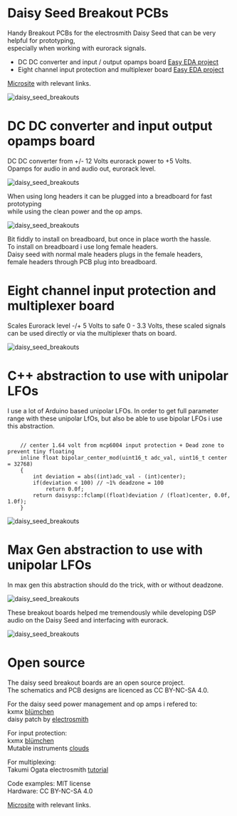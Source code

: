 # **Daisy Seed Breakout PCBs**

Handy Breakout PCBs for the electrosmith Daisy Seed that can be very helpful for prototyping,\
especially when working with eurorack signals.

- DC DC converter and input / output opamps board
  [Easy EDA project](https://oshwlab.com/scape_rob/seed_power_opamps)
- Eight channel input protection and multiplexer board 
  [Easy EDA project](https://oshwlab.com/scape_rob/kxmx_bluemchen_copy)

[Microsite](https://www.robertheel.com/++/daisy-seed-breakout-boards/) with relevant links.
 
 
 ![daisy_seed_breakouts](https://www.robertheel.com/++/wp-content/uploads/2025/09/seed_dcdc_and_muxes.jpg) 
 
  
 # DC DC converter and input output opamps board
DC DC converter from +/- 12 Volts eurorack power to +5 Volts.\
Opamps for audio in and audio out, eurorack level.

 ![daisy_seed_breakouts](https://www.robertheel.com/++/wp-content/uploads/2025/08/seed_dcdc_01.jpg) 

When using long headers it can be plugged into a breadboard for fast prototyping\
while using the clean power and the op amps.

 ![daisy_seed_breakouts](https://www.robertheel.com/++/wp-content/uploads/2025/09/seed_breadboard_01.jpg) 

Bit fiddly to install on breadboard, but once in place worth the hassle.\
To install on breadboard i use long female headers.\
Daisy seed with normal male headers plugs in the female headers,\
female headers through PCB plug into breadboard. 


 
 # Eight channel input protection and multiplexer board 
Scales Eurorack level -/+ 5 Volts to safe 0 - 3.3 Volts, these scaled signals can be used directly
or via the multiplexer thats on board. 


 ![daisy_seed_breakouts](https://www.robertheel.com/++/wp-content/uploads/2025/08/seed_mcp6004_mux_screen_01.jpg) 

 
# C++ abstraction to use with unipolar LFOs

I use a lot of Arduino based unipolar LFOs. In order to get full parameter range with
these unipolar LfOs, but also be able to use bipolar LFOs i use this abstraction.

```

    // center 1.64 volt from mcp6004 input protection + Dead zone to prevent tiny floating
    inline float bipolar_center_mod(uint16_t adc_val, uint16_t center = 32768)
    {
        int deviation = abs((int)adc_val - (int)center);
        if(deviation < 100) // ~1% deadzone = 100
            return 0.0f;
        return daisysp::fclamp((float)deviation / (float)center, 0.0f, 1.0f);
    }
```

 ![daisy_seed_breakouts](https://www.robertheel.com/++/wp-content/uploads/2025/08/seed_muxes_002.jpg) 


# Max Gen abstraction to use with unipolar LFOs

In max gen this abstraction should do the trick, with or without deadzone.

 ![daisy_seed_breakouts](https://www.robertheel.com/++/wp-content/uploads/2025/08/max_gen_unipolar.png) 
 

These breakout boards helped me tremendously while developing DSP audio on the Daisy Seed and interfacing with eurorack. 

 ![daisy_seed_breakouts](https://www.robertheel.com/++/wp-content/uploads/2025/08/seed_dcdc-and-mux.jpg) 


# Open source

The daisy seed breakout boards are an open source project.\
The schematics and PCB designs are licenced as CC BY-NC-SA 4.0.

For the daisy seed power management and op amps i refered to:\
kxmx [blümchen](https://kxmx-bluemchen.recursinging.com/)\
daisy patch by [electrosmith](https://daisy.nyc3.cdn.digitaloceanspaces.com/products/patch/ES_Daisy_Patch_Rev8.pdf)

For input protection:\
kxmx [blümchen](https://kxmx-bluemchen.recursinging.com/)\
Mutable instruments [clouds](https://pichenettes.github.io/mutable-instruments-documentation/modules/clouds/downloads/clouds_v30.pdf) 

For multiplexing:\
Takumi Ogata electrosmith [tutorial](https://forum.electro-smith.com/t/cd4051-multiplexer-tutorial-is-here/3481)

Code examples: MIT license\
Hardware: CC BY-NC-SA 4.0

[Microsite](https://www.robertheel.com/++/daisy-seed-breakout-boards/) with relevant links.
